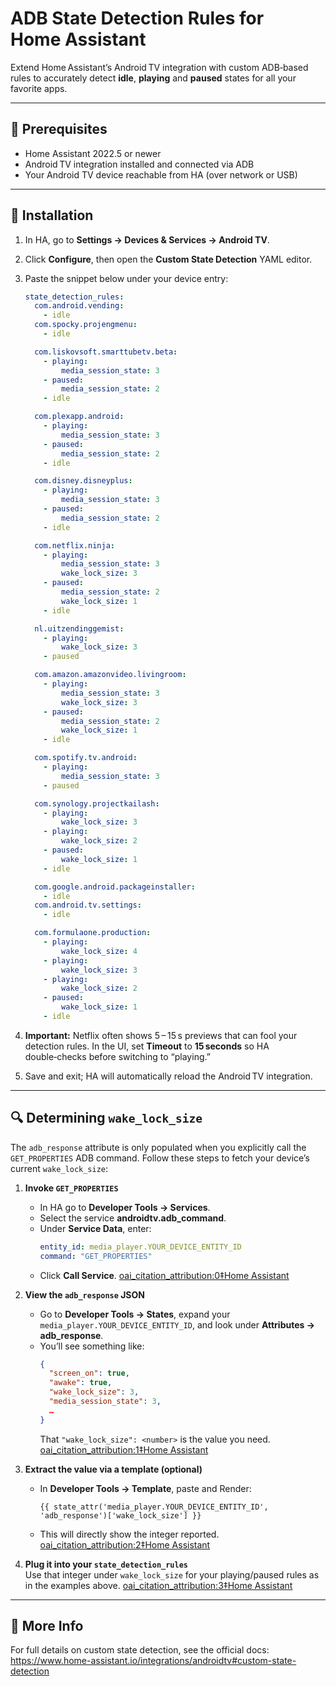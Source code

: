 # ADB State Detection Rules for Home Assistant

Extend Home Assistant’s Android TV integration with custom ADB‑based rules to accurately detect **idle**, **playing** and **paused** states for all your favorite apps.

---

## 🔧 Prerequisites

- Home Assistant 2022.5 or newer  
- Android TV integration installed and connected via ADB  
- Your Android TV device reachable from HA (over network or USB)

---

## 🚀 Installation

1. In HA, go to **Settings → Devices & Services → Android TV**.  
2. Click **Configure**, then open the **Custom State Detection** YAML editor.  
3. Paste the snippet below under your device entry:

    ```yaml
    state_detection_rules:
      com.android.vending:
        - idle
      com.spocky.projengmenu:
        - idle

      com.liskovsoft.smarttubetv.beta:
        - playing:
            media_session_state: 3
        - paused:
            media_session_state: 2
        - idle

      com.plexapp.android:
        - playing:
            media_session_state: 3
        - paused:
            media_session_state: 2
        - idle

      com.disney.disneyplus:
        - playing:
            media_session_state: 3
        - paused:
            media_session_state: 2
        - idle

      com.netflix.ninja:
        - playing:
            media_session_state: 3
            wake_lock_size: 3
        - paused:
            media_session_state: 2
            wake_lock_size: 1
        - idle

      nl.uitzendinggemist:
        - playing:
            wake_lock_size: 3
        - paused

      com.amazon.amazonvideo.livingroom:
        - playing:
            media_session_state: 3
            wake_lock_size: 3
        - paused:
            media_session_state: 2
            wake_lock_size: 1
        - idle

      com.spotify.tv.android:
        - playing:
            media_session_state: 3
        - paused

      com.synology.projectkailash:
        - playing:
            wake_lock_size: 3
        - playing:
            wake_lock_size: 2
        - paused:
            wake_lock_size: 1
        - idle

      com.google.android.packageinstaller:
        - idle
      com.android.tv.settings:
        - idle

      com.formulaone.production:
        - playing:
            wake_lock_size: 4
        - playing:
            wake_lock_size: 3
        - playing:
            wake_lock_size: 2
        - paused:
            wake_lock_size: 1
        - idle
    ```

4. **Important:** Netflix often shows 5 – 15 s previews that can fool your detection rules. In the UI, set **Timeout** to **15 seconds** so HA double‑checks before switching to “playing.”  
5. Save and exit; HA will automatically reload the Android TV integration.

---

## 🔍 Determining `wake_lock_size`

The `adb_response` attribute is only populated when you explicitly call the `GET_PROPERTIES` ADB command. Follow these steps to fetch your device’s current `wake_lock_size`:

1. **Invoke `GET_PROPERTIES`**  
   - In HA go to **Developer Tools → Services**.  
   - Select the service **androidtv.adb_command**.  
   - Under **Service Data**, enter:
     ```yaml
     entity_id: media_player.YOUR_DEVICE_ENTITY_ID
     command: "GET_PROPERTIES"
     ```
   - Click **Call Service**.  [oai_citation_attribution:0‡Home Assistant](https://www.home-assistant.io/integrations/androidtv)

2. **View the `adb_response` JSON**  
   - Go to **Developer Tools → States**, expand your `media_player.YOUR_DEVICE_ENTITY_ID`, and look under **Attributes → adb_response**.  
   - You’ll see something like:
     ```json
     {
       "screen_on": true,
       "awake": true,
       "wake_lock_size": 3,
       "media_session_state": 3,
       …  
     }
     ```  
     That `"wake_lock_size": <number>` is the value you need.  [oai_citation_attribution:1‡Home Assistant](https://www.home-assistant.io/integrations/androidtv)

3. **Extract the value via a template (optional)**  
   - In **Developer Tools → Template**, paste and Render:
     ```jinja
     {{ state_attr('media_player.YOUR_DEVICE_ENTITY_ID', 'adb_response')['wake_lock_size'] }}
     ```
   - This will directly show the integer reported.  [oai_citation_attribution:2‡Home Assistant](https://www.home-assistant.io/integrations/androidtv)

4. **Plug it into your `state_detection_rules`**  
   Use that integer under `wake_lock_size` for your playing/paused rules as in the examples above.  [oai_citation_attribution:3‡Home Assistant](https://www.home-assistant.io/integrations/androidtv)

---

## 📖 More Info

For full details on custom state detection, see the official docs:  
https://www.home-assistant.io/integrations/androidtv#custom-state-detection  
